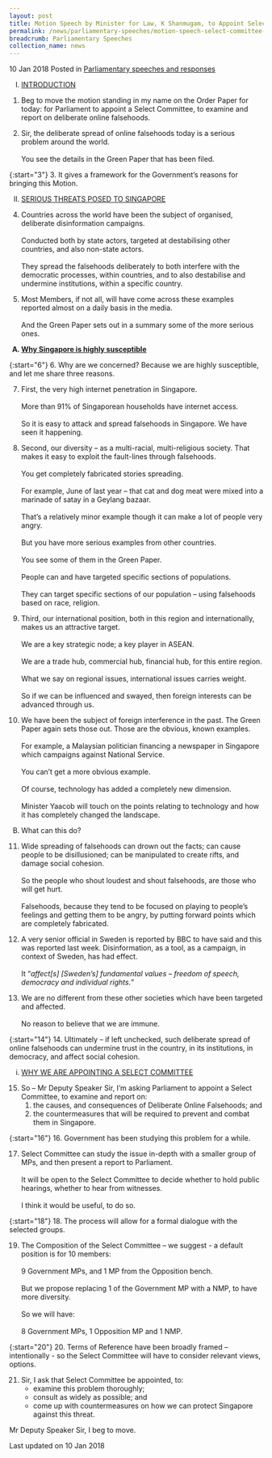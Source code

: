 ```yaml
---
layout: post
title: Motion Speech by Minister for Law, K Shanmugam, to Appoint Select Committee on Deliberate Online Falsehoods
permalink: /news/parliamentary-speeches/motion-speech-select-committee-deliberate-falsehoods
breadcrumb: Parliamentary Speeches
collection_name: news
---
```


10 Jan 2018 Posted in [Parliamentary speeches and responses](/news/parliamentary-speeches)
 
<ol style="list-style-type: upper-roman">
<li><u>INTRODUCTION</u></li>
</ol>

1. Beg to move the motion standing in my name on the Order Paper for today: for Parliament to appoint a Select Committee, to examine and report on deliberate online falsehoods.

 

<ol start="2">
<li>Sir, the deliberate spread of online falsehoods today is a serious problem around the world.
<br>
<br>
You see the details in the Green Paper that has been filed. 
</li>
</ol>

 
{:start="3"}
3. It gives a framework for the Government’s reasons for bringing this Motion.

<ol start="2" style="list-style-type: upper-roman">
<li><u>SERIOUS THREATS POSED TO SINGAPORE</u></li>
</ol>


<ol start="4">
<li>Countries across the world have been the subject of organised, deliberate disinformation campaigns.
<br> 
<br> 
Conducted both by state actors, targeted at destabilising other countries, and also non-state actors.
<br>
<br> 
They spread the falsehoods deliberately to both interfere with the democratic processes, within countries, and to also destabilise and undermine institutions, within a specific country.
</li>
</ol>

<ol start="5">
<li>Most Members, if not all, will have come across these examples reported almost on a daily basis in the media.
<br>
<br> 
And the Green Paper sets out in a summary some of the more serious ones. 
</li>

</ol>


<ol style="list-style-type: upper-alpha; font-weight:bold;">
<li><u>  Why Singapore is highly susceptible</u></li>
</ol>

{:start="6"}
6. Why are we concerned? Because we are highly susceptible, and let me share three reasons.

<ol start="7">
<li> First, the very high internet penetration in Singapore.
<br>
<br> 
More than 91% of Singaporean households have internet access.
<br>
<br> 
So it is easy to attack and spread falsehoods in Singapore.  We have seen it happening.
</ol>

<ol start="8">
<li> Second, our diversity – as a multi-racial, multi-religious society. That makes it easy to exploit the fault-lines through falsehoods.
<br>  
<br> 
You get completely fabricated stories spreading.
<br>
<br> 
For example, June of last year – that cat and dog meat were mixed into a marinade of satay in a Geylang bazaar.
<br>
<br> 
That’s a relatively minor example though it can make a lot of people very angry.
<br>
<br> 
But you have more serious examples from other countries.
<br>
<br> 
You see some of them in the Green Paper.
<br>
<br> 
People can and have targeted specific sections of populations.
<br>
<br> 
They can target specific sections of our population – using falsehoods based on race, religion.
</li>
</ol>

<ol start="9">
<li>Third, our international position, both in this region and internationally, makes us an attractive target.
<br>
<br> 
We are a key strategic node; a key player in ASEAN.
<br>
<br> 
We are a trade hub, commercial hub, financial hub, for this entire region.
<br>
<br> 
What we say on regional issues, international issues carries weight.
<br>
<br> 
So if we can be influenced and swayed, then foreign interests can be advanced through us.
</li>
</ol>

<ol start="10">
<li>  We have been the subject of foreign interference in the past. The Green Paper again sets those out. Those are the obvious, known examples.
<br>
<br> 
For example, a Malaysian politician financing a newspaper in Singapore which campaigns against National Service.
<br>
<br> 
You can’t get a more obvious example.
<br>
<br> 
Of course, technology has added a completely new dimension.  
<br>
<br> 
Minister Yaacob will touch on the points relating to technology and how it has completely changed the landscape.
</li>
</ol>

<ol start="2" style="list-style-type: upper-alpha">
<li>What can this do?</li>
</ol>

<ol start="11">
<li>   Wide spreading of falsehoods can drown out the facts; can cause people to be disillusioned; can be manipulated to create rifts, and damage social cohesion.
<br>  
<br> 
So the people who shout loudest and shout falsehoods, are those who will get hurt.
<br>
<br> 
Falsehoods, because they tend to be focused on playing to people’s feelings and getting them to be angry, by putting forward points which are completely fabricated.
</li>
</ol>

<ol start="12">
<li>A very senior official in Sweden is reported by BBC to have said and this was reported last week. Disinformation, as a tool, as a campaign, in context of Sweden, has had effect.
<br>
<br> 
It “<i>affect[s] [Sweden’s] fundamental values – freedom of speech, democracy and individual rights.</i>”
</li>
</ol>

<ol start="13">
<li>We are no different from these other societies which have been targeted and affected.
<br> 
<br> 
No reason to believe that we are immune.
</li>
</ol>

{:start="14"}
14. Ultimately – if left unchecked, such deliberate spread of online falsehoods can undermine trust in the country, in its institutions, in democracy, and affect social cohesion. 


<ol style="list-style-type: lower-roman">
<li><u>  WHY WE ARE APPOINTING A SELECT COMMITTEE</u></li>
</ol>

<ol start="15">
<li>    So – Mr Deputy Speaker Sir, I’m asking Parliament to appoint a Select Committee,
to examine and report on:
<ol>
<li>  the causes, and consequences of Deliberate Online Falsehoods; and</li>
<li>the countermeasures that will be required to prevent and combat them in Singapore.</li>
</ol>
</li>
</ol>

{:start="16"}
16. Government has been studying this problem for a while.

<ol start="17">
<li>Select Committee can study the issue in-depth with a smaller group of MPs, and then present a report to Parliament.
<br>
<br> 
It will be open to the Select Committee to decide whether to hold public hearings, whether to hear from witnesses.
<br>
<br> 
I think it would be useful, to do so.
</li>
</ol>

{:start="18"}
18. The process will allow for a formal dialogue with the selected groups.

<ol start="19">
<li>  The Composition of the Select Committee – we suggest - a default position is for 10 members:
<br>
<br> 
9 Government MPs, and 1 MP from the Opposition bench.
<br>
<br> 
But we propose replacing 1 of the Government MP with a NMP, to have more diversity.
<br>
<br> 
So we will have:
<br>
<br> 
8 Government MPs, 1 Opposition MP and 1 NMP.
</li>
</ol>

{:start="20"}
20. Terms of Reference have been broadly framed – intentionally - so the Select Committee will have to consider relevant views, options. 

<ol start="21">
<li>Sir, I ask that Select Committee be appointed, to:

<ul>
<li>examine this problem thoroughly;</li>
<li>consult as widely as possible; and</li>
<li> come up with countermeasures on how we can protect Singapore against this threat.</li>
</ul>
</li>
</ol>

Mr Deputy Speaker Sir, I beg to move.

<p class="right-side-updated">Last updated on 10 Jan 2018</p>
